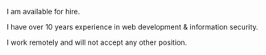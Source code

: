 I am available for hire.

I have over 10 years experience in web development & information security.

I work remotely and will not accept any other position.
